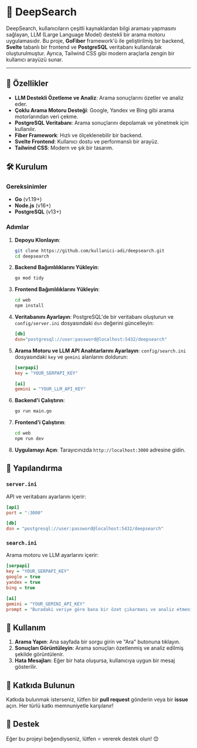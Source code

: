 # 👻 DeepSearch

DeepSearch, kullanıcıların çeşitli kaynaklardan bilgi araması yapmasını sağlayan, LLM (Large Language Model) destekli bir arama motoru uygulamasıdır. Bu proje, **GoFiber** framework'ü ile geliştirilmiş bir backend, **Svelte** tabanlı bir frontend ve **PostgreSQL** veritabanı kullanılarak oluşturulmuştur. Ayrıca, Tailwind CSS gibi modern araçlarla zengin bir kullanıcı arayüzü sunar.

---

## 🚀 Özellikler

- **LLM Destekli Özetleme ve Analiz**: Arama sonuçlarını özetler ve analiz eder.
- **Çoklu Arama Motoru Desteği**: Google, Yandex ve Bing gibi arama motorlarından veri çekme.
- **PostgreSQL Veritabanı**: Arama sonuçlarını depolamak ve yönetmek için kullanılır.
- **Fiber Framework**: Hızlı ve ölçeklenebilir bir backend.
- **Svelte Frontend**: Kullanıcı dostu ve performanslı bir arayüz.
- **Tailwind CSS**: Modern ve şık bir tasarım.



## 🛠️ Kurulum

### Gereksinimler

- **Go** (v1.19+)
- **Node.js** (v16+)
- **PostgreSQL** (v13+)

### Adımlar

1. **Depoyu Klonlayın**:
   ```bash
   git clone https://github.com/kullanici-adi/deepsearch.git
   cd deepsearch
   ```

2. **Backend Bağımlılıklarını Yükleyin**:
   ```bash
   go mod tidy
   ```

3. **Frontend Bağımlılıklarını Yükleyin**:
   ```bash
   cd web
   npm install
   ```

4. **Veritabanını Ayarlayın**:
   PostgreSQL'de bir veritabanı oluşturun ve `config/server.ini` dosyasındaki `dsn` değerini güncelleyin:
   ```ini
   [db]
   dsn="postgresql://user:password@localhost:5432/deepsearch"
   ```

5. **Arama Motoru ve LLM API Anahtarlarını Ayarlayın**:
   `config/search.ini` dosyasındaki `key` ve `gemini` alanlarını doldurun:
   ```ini
   [serpapi]
   key = "YOUR_SERPAPI_KEY"

   [ai]
   gemini = "YOUR_LLM_API_KEY"
   ```

6. **Backend'i Çalıştırın**:
   ```bash
   go run main.go
   ```

7. **Frontend'i Çalıştırın**:
   ```bash
   cd web
   npm run dev
   ```

8. **Uygulamayı Açın**:
   Tarayıcınızda `http://localhost:3000` adresine gidin.


## 🔧 Yapılandırma

### `server.ini`
API ve veritabanı ayarlarını içerir:
```ini
[api]
port = ":3000"

[db]
dsn = "postgresql://user:password@localhost:5432/deepsearch"
```

### `search.ini`
Arama motoru ve LLM ayarlarını içerir:
```ini
[serpapi]
key = "YOUR_SERPAPI_KEY"
google = true
yandex = true
bing = true

[ai]
gemini = "YOUR_GEMINI_API_KEY"
prompt = "Buradaki veriye göre bana bir özet çıkarmanı ve analiz etmeni..."
```


## 📜 Kullanım

1. **Arama Yapın**: Ana sayfada bir sorgu girin ve "Ara" butonuna tıklayın.
2. **Sonuçları Görüntüleyin**: Arama sonuçları özetlenmiş ve analiz edilmiş şekilde görüntülenir.
3. **Hata Mesajları**: Eğer bir hata oluşursa, kullanıcıya uygun bir mesaj gösterilir.


## 🤝 Katkıda Bulunun

Katkıda bulunmak isterseniz, lütfen bir **pull request** gönderin veya bir **issue** açın. Her türlü katkı memnuniyetle karşılanır!


## 🌟 Destek

Eğer bu projeyi beğendiyseniz, lütfen ⭐ vererek destek olun! 😊
